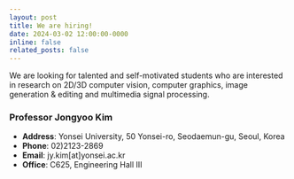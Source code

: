 ```yaml
---
layout: post
title: We are hiring!
date: 2024-03-02 12:00:00-0000
inline: false
related_posts: false
---
```


We are looking for talented and self-motivated students who are interested in research on 2D/3D computer vision, computer graphics, image generation & editing and multimedia signal processing.

<!-- If you are interested, please send an email to `jy.kim@yonsei.ac.kr`. -->

### Professor Jongyoo Kim

- **Address**: Yonsei University, 50 Yonsei-ro, Seodaemun-gu, Seoul, Korea
- **Phone**: 02)2123-2869
- **Email**: jy.kim[at]yonsei.ac.kr
- **Office**: C625, Engineering Hall III
